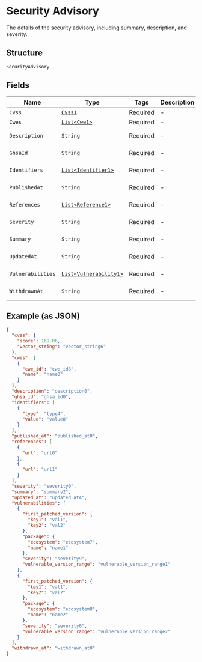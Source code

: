 
# Security Advisory

The details of the security advisory, including summary, description, and severity.

## Structure

`SecurityAdvisory`

## Fields

| Name | Type | Tags | Description | Getter | Setter |
|  --- | --- | --- | --- | --- | --- |
| `Cvss` | [`Cvss1`](../../doc/models/cvss-1.md) | Required | - | Cvss1 getCvss() | setCvss(Cvss1 cvss) |
| `Cwes` | [`List<Cwe1>`](../../doc/models/cwe-1.md) | Required | - | List<Cwe1> getCwes() | setCwes(List<Cwe1> cwes) |
| `Description` | `String` | Required | - | String getDescription() | setDescription(String description) |
| `GhsaId` | `String` | Required | - | String getGhsaId() | setGhsaId(String ghsaId) |
| `Identifiers` | [`List<Identifier1>`](../../doc/models/identifier-1.md) | Required | - | List<Identifier1> getIdentifiers() | setIdentifiers(List<Identifier1> identifiers) |
| `PublishedAt` | `String` | Required | - | String getPublishedAt() | setPublishedAt(String publishedAt) |
| `References` | [`List<Reference1>`](../../doc/models/reference-1.md) | Required | - | List<Reference1> getReferences() | setReferences(List<Reference1> references) |
| `Severity` | `String` | Required | - | String getSeverity() | setSeverity(String severity) |
| `Summary` | `String` | Required | - | String getSummary() | setSummary(String summary) |
| `UpdatedAt` | `String` | Required | - | String getUpdatedAt() | setUpdatedAt(String updatedAt) |
| `Vulnerabilities` | [`List<Vulnerability1>`](../../doc/models/vulnerability-1.md) | Required | - | List<Vulnerability1> getVulnerabilities() | setVulnerabilities(List<Vulnerability1> vulnerabilities) |
| `WithdrawnAt` | `String` | Required | - | String getWithdrawnAt() | setWithdrawnAt(String withdrawnAt) |

## Example (as JSON)

```json
{
  "cvss": {
    "score": 169.06,
    "vector_string": "vector_string6"
  },
  "cwes": [
    {
      "cwe_id": "cwe_id8",
      "name": "name0"
    }
  ],
  "description": "description0",
  "ghsa_id": "ghsa_id0",
  "identifiers": [
    {
      "type": "type4",
      "value": "value8"
    }
  ],
  "published_at": "published_at0",
  "references": [
    {
      "url": "url0"
    },
    {
      "url": "url1"
    }
  ],
  "severity": "severity0",
  "summary": "summary2",
  "updated_at": "updated_at4",
  "vulnerabilities": [
    {
      "first_patched_version": {
        "key1": "val1",
        "key2": "val2"
      },
      "package": {
        "ecosystem": "ecosystem7",
        "name": "name1"
      },
      "severity": "severity9",
      "vulnerable_version_range": "vulnerable_version_range1"
    },
    {
      "first_patched_version": {
        "key1": "val1",
        "key2": "val2"
      },
      "package": {
        "ecosystem": "ecosystem8",
        "name": "name2"
      },
      "severity": "severity0",
      "vulnerable_version_range": "vulnerable_version_range2"
    }
  ],
  "withdrawn_at": "withdrawn_at0"
}
```

